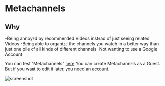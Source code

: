 Metachannels
============

Why
---

-Being annoyed by recommended Videos instead of just seeing related Videos
-Being able to organize the channels you watch in a better way than just one pile of all kinds of different channels
-Not wanting to use a Google Account

You can test "Metachannels" [here](http://metachannels.ga/)
You can create Metachannels as a Guest. But if you want to edit it later, you need an account.



![screenshot](https://i.imgur.com/YBHIYDb.jpg)

